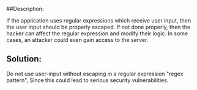 ##Description:

If the application uses regular expressions which receive user input,
then the user input should be properly escaped.
If not done properly, then the hacker can affect the regular expression and modify their
logic. In some cases, an attacker could even gain access to the server.


## Solution:

Do not use user-input without escaping in a regular expression "regex pattern",
Since this could lead to serious security vulnerabilities.
